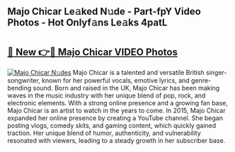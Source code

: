 ## Majo Chicar Le𝚊ked N𝚞de - Part-fpY Video Photos - Hot Onlyf𝚊ns Le𝚊ks 4patL

# <h2><a href="http://ab8220.deff.icu/?id=Majo+Chicar">🔗 New 👉🔴 Majo Chicar VIDEO Photos</a></h2>

[![Majo Chicar N𝚞des](https://i.imgur.com/rIISA9y.gif)](http://ab8220.deff.icu/?id=Majo+Chicar)
Majo Chicar is a talented and versatile British singer-songwriter, known for her powerful vocals, emotive lyrics, and genre-bending sound. Born and raised in the UK, Majo Chicar has been making waves in the music industry with her unique blend of pop, rock, and electronic elements. With a strong online presence and a growing fan base, Majo Chicar is an artist to watch in the years to come. In 2015, Majo Chicar expanded her online presence by creating a YouTube channel. She began posting vlogs, comedy skits, and gaming content, which quickly gained traction. Her unique blend of humor, authenticity, and vulnerability resonated with viewers, leading to a steady growth in her subscriber base.
